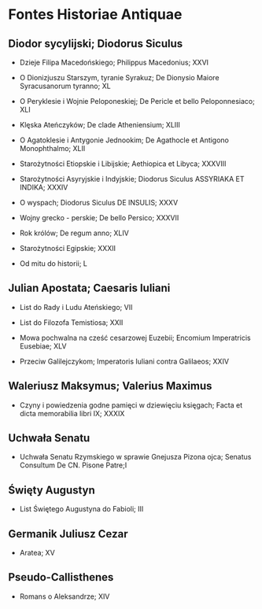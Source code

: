 # Fontes Historiae Antiquae

## Diodor sycylijski; Diodorus Siculus

* Dzieje Filipa Macedońskiego; Philippus Macedonius; XXVI

* O Dionizjuszu Starszym, tyranie Syrakuz; De Dionysio Maiore Syracusanorum tyranno; XL

* O Peryklesie i Wojnie Peloponeskiej; De Pericle et bello Peloponnesiaco; XLI

* Klęska Ateńczyków; De clade Atheniensium; XLIII

* O Agatoklesie i Antygonie Jednookim; De Agathocle et Antigono Monophthalmo; XLII

* Starożytności Etiopskie i Libijskie; Aethiopica et Libyca; XXXVIII

* Starożytności Asyryjskie i Indyjskie; Diodorus Siculus ASSYRIAKA ET INDIKA; XXXIV

* O wyspach; Diodorus Siculus DE INSULIS; XXXV

* Wojny grecko - perskie; De bello Persico; XXXVII

* Rok królów; De regum anno; XLIV

* Starożytności Egipskie; XXXII

* Od mitu do historii; L

## Julian Apostata; Caesaris Iuliani

* List do Rady i Ludu Ateńskiego; VII

* List do Filozofa Temistiosa; XXII

* Mowa pochwalna na cześć cesarzowej Euzebii; Encomium Imperatricis Eusebiae; XLV

* Przeciw Galilejczykom; Imperatoris Iuliani contra Galilaeos; XXIV

## Waleriusz Maksymus; Valerius Maximus

* Czyny i powiedzenia godne pamięci w dziewięciu księgach; Facta et dicta memorabilia libri IX; XXXIX

## Uchwała Senatu

* Uchwała Senatu Rzymskiego w sprawie Gnejusza Pizona ojca; Senatus Consultum De CN. Pisone Patre;I

## Święty Augustyn

* List Świętego Augustyna do Fabioli; III

## Germanik Juliusz Cezar

* Aratea; XV

## Pseudo-Callisthenes

* Romans o Aleksandrze; XIV
